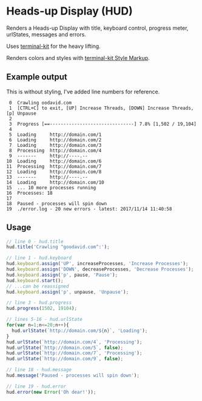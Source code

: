 # Heads-up Display (HUD)

Renders a Heads-up Display with title, keyboard control, progress meter, urlStates, messages and errors.

Uses [terminal-kit](https://github.com/cronvel/terminal-kit/) for the heavy lifting.

Renders colors and styles with [terminal-kit Style Markup](https://github.com/cronvel/terminal-kit/blob/master/doc/low-level.md#style-markup).

## Example output

This is without styling, I've added line numbers for reference.

```
 0  Crawling oodavid.com
 1  [CTRL+C] to exit, [UP] Increase Threads, [DOWN] Increase Threads, [p] Unpause
 2
 3  Progress [==-------------------------------] 7.8% [1,502 / 19,104]
 4
 5  Loading     http://domain.com/1
 6  Loading     http://domain.com/2
 7  Loading     http://domain.com/3
 8  Processing  http://domain.com/4
 9  -------     http://----.--
10  Loading     http://domain.com/6
11  Processing  http://domain.com/7
12  Loading     http://domain.com/8
13  -------     http://----.--
14  Loading     http://domain.com/10
15  ... 10 more processes running
16  Processes: 18
17
18  Paused - processes will spin down
19  ./error.log - 20 new errors - latest: 2017/11/14 11:40:58
```

## Usage

```js
// line 0 - hud.title
hud.title('Crawling ^goodavid.com^:');

// line 1 - hud.keyboard
hud.keyboard.assign('UP', increaseProcesses, 'Increase Processes');
hud.keyboard.assign('DOWN', decreaseProcesses, 'Decrease Processes');
hud.keyboard.assign('p', pause, 'Pause');
hud.keyboard.start();
// ...can be reassigned
hud.keyboard.assign('p', unpause, 'Unpause');

// line 3 - hud.progress
hud.progress(1502, 19104);

// lines 5-16 - hud.urlState
for(var n=1;n<=20;n++){
  hud.urlState(`http://domain.com/${n}`, 'Loading');
}
hud.urlState(`http://domain.com/4`, 'Processing');
hud.urlState(`http://domain.com/5`, false);
hud.urlState(`http://domain.com/7`, 'Processing');
hud.urlState(`http://domain.com/9`, false);

// line 18 - hud.message
hud.message('Paused - processes will spin down');

// line 19 - hud.error
hud.error(new Error('Oh dear!'));
```
